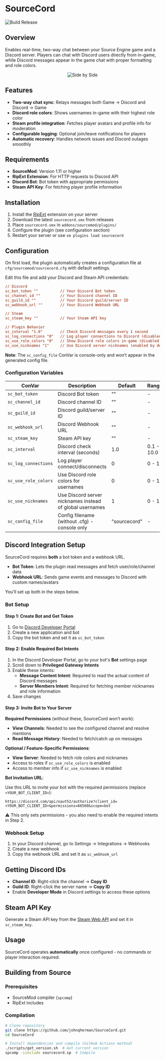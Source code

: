 # SourceCord

![Build Release](https://github.com/johnqherman/sourcecord/actions/workflows/build-release.yml/badge.svg)

## Overview

Enables real-time, two-way chat between your Source Engine game and a Discord server. Players can chat with Discord users directly from in-game, while Discord messages appear in the game chat with proper formatting and role colors.

<p align="center">
  <img src="https://github.com/user-attachments/assets/b53e7efe-bf00-45da-9de2-3798fc393c19" alt="Side by Side"/>
</p>

## Features

- **Two-way chat sync**: Relays messages both Game → Discord and Discord → Game
- **Discord role colors**: Shows usernames in-game with their highest role color
- **Steam profile integration**: Fetches player avatars and profile info for moderation
- **Configurable logging**: Optional join/leave notifications for players
- **Automatic recovery**: Handles network issues and Discord outages smoothly

## Requirements

- **SourceMod**: Version 1.11 or higher
- **RipExt Extension**: For HTTP requests to Discord API
- **Discord Bot**: Bot token with appropriate permissions
- **Steam API Key**: For fetching player profile information

## Installation

1. Install the [RipExt](https://forums.alliedmods.net/showthread.php?t=298024) extension on your server
2. Download the latest `sourcecord.smx` from releases
3. Place `sourcecord.smx` in `addons/sourcemod/plugins/`
4. Configure the plugin (see configuration section)
5. Restart your server or use `sm plugins load sourcecord`

## Configuration

On first load, the plugin automatically creates a configuration file at `cfg/sourcemod/sourcecord.cfg` with default settings.

Edit this file and add your Discord and Steam API credentials:

```cfg
// Discord
sc_bot_token ""          // Your Discord Bot token
sc_channel_id ""         // Your Discord channel ID  
sc_guild_id ""           // Your Discord guild/server ID
sc_webhook_url ""        // Your Discord Webhook URL

// Steam
sc_steam_key ""          // Your Steam API key

// Plugin Behavior
sc_interval "1.0"        // Check Discord messages every 1 second
sc_log_connections "0"   // Log player connections to Discord (disabled by default)
sc_use_role_colors "0"   // Show Discord role colors in-game (disabled by default)  
sc_use_nicknames "1"     // Use Discord server nicknames (enabled by default)
```

**Note**: The `sc_config_file` ConVar is console-only and won’t appear in the generated config file.

### Configuration Variables

| ConVar | Description | Default | Range |
|--------|-------------|---------|-------|
| `sc_bot_token` | Discord Bot token | "" | - |
| `sc_channel_id` | Discord channel ID | "" | - |
| `sc_guild_id` | Discord guild/server ID | "" | - |
| `sc_webhook_url` | Discord Webhook URL | "" | - |
| `sc_steam_key` | Steam API key | "" | - |
| `sc_interval` | Discord check interval (seconds) | 1.0 | 0.1 - 10.0 |
| `sc_log_connections` | Log player connect/disconnects | 0 | 0 - 1 |
| `sc_use_role_colors` | Use Discord role colors for usernames | 0 | 0 - 1 |
| `sc_use_nicknames` | Use Discord server nicknames instead of global usernames | 1 | 0 - 1 |
| `sc_config_file` | Config filename (without .cfg) - console only | "sourcecord" | - |

## Discord Integration Setup

SourceCord requires **both** a bot token and a webhook URL.

- **Bot Token**: Lets the plugin read messages and fetch user/role/channel data
- **Webhook URL**: Sends game events and messages to Discord with custom names/avatars

You'll set up both in the steps below.

### Bot Setup

#### Step 1: Create Bot and Get Token

1. Go to [Discord Developer Portal](https://discord.com/developers/applications)
2. Create a new application and bot
3. Copy the bot token and set it as `sc_bot_token`

#### Step 2: Enable Required Bot Intents

1. In the Discord Developer Portal, go to your bot's **Bot** settings page
2. Scroll down to **Privileged Gateway Intents**
3. Enable these intents:
   - **Message Content Intent**: Required to read the actual content of Discord messages
   - **Server Members Intent**: Required for fetching member nicknames and role information
4. Save changes

#### Step 3: Invite Bot to Your Server

**Required Permissions** (without these, SourceCord won’t work):

- **View Channels**: Needed to see the configured channel and resolve mentions
- **Read Message History**: Needed to fetch/catch up on messages

**Optional / Feature-Specific Permissions**:

- **View Server**: Needed to fetch role colors and nicknames
- Access to roles if `sc_use_role_colors` is enabled
- Access to member info if `sc_use_nicknames` is enabled

**Bot Invitation URL**:

Use this URL to invite your bot with the required permissions (replace `<YOUR_BOT_CLIENT_ID>`):

```
https://discord.com/api/oauth2/authorize?client_id=<YOUR_BOT_CLIENT_ID>&permissions=66560&scope=bot
```

⚠️ This only sets permissions - you also need to enable the required intents in Step 2.

### Webhook Setup

1. In your Discord channel, go to Settings → Integrations → Webhooks
2. Create a new webhook
3. Copy the webhook URL and set it as `sc_webhook_url`

## Getting Discord IDs

- **Channel ID**: Right-click the channel → **Copy ID**
- **Guild ID**: Right-click the server name → **Copy ID**
- Enable **Developer Mode** in Discord settings to access these options

## Steam API Key

Generate a Steam API key from the [Steam Web API](https://steamcommunity.com/dev/apikey) and set it in `sc_steam_key`.

## Usage

SourceCord operates **automatically** once configured - no commands or player interaction required.

## Building from Source

### Prerequisites

- SourceMod compiler (`spcomp`)
- RipExt includes

### Compilation

```bash
# Clone repository
git clone https://github.com/johnqherman/SourceCord.git
cd SourceCord

# Install dependencies and compile (GitHub Actions method)
./scripts/get_version.sh  # Get current version
spcomp -iinclude sourcecord.sp  # Compile
```

